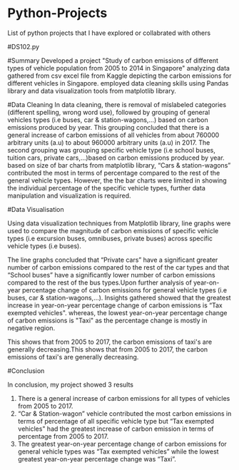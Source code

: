 # Python-Projects
List of python projects that I have explored or collabrated with others

#DS102.py

#Summary
Developed a project "Study of carbon emissions of different types of vehicle population from 2005 to 2014 in Singapore" analyzing data gathered from csv excel file from Kaggle depicting the carbon emissions for different vehicles in Singapore. employed data cleaning skills using Pandas library and data visualization tools from matplotlib library.

#Data Cleaning
In data cleaning, there is removal of mislabeled categories (different spelling, wrong word use), followed by grouping of general vehicles types (i.e buses, car & station-wagons,…) based on carbon emissions produced by year. This grouping concluded that there is a general increase of carbon emissions of all vehicles from about 760000 arbitrary units (a.u) to about 960000 arbitrary units (a.u) in 2017. The second grouping was grouping specific vehicle type (i.e school buses, tuition cars, private cars,…)based on carbon emissions produced by year. based on size of bar charts from matplotlib library, “Cars & station-wagons” contributed the most in terms of percentage compared to the rest of the general vehicle types. However, the the bar charts were limited in showing the individual percentage of the specific vehicle types, further data manipulation and visualization is required.

#Data Visualisation

Using data visualization techniques from Matplotlib library, line graphs were used to compare the magnitude of carbon emissions of specific vehicle types (i.e excursion buses, omnibuses, private buses) across specific vehicle types (i.e buses).

The line graphs concluded that “Private cars” have a significant greater number of carbon emissions compared to the rest of the car types and that “School buses” have a significantly lower number of carbon emissions compared to the rest of the bus types.Upon further analysis of year-on-year percentage change of carbon emissions for general vehicle types (i.e buses, car & station-wagons,…). Insights gathered showed that the greatest increase in year-on-year percentage change of carbon emissions is “Tax exempted vehicles". 
whereas, the lowest year-on-year percentage change of carbon emissions is "Taxi" as the percentage change is mostly in negative region. 

This shows that from 2005 to 2017, the carbon emissions of taxi's are generally decreasing.This shows that from 2005 to 2017, the carbon emissions of taxi's are generally decreasing.

#Conclusion

In conclusion, my project showed 3 results
1)	There is a general increase of carbon emissions for all types of vehicles from 2005 to 2017.
2)	“Car & Station-wagon” vehicle contributed the most carbon emissions in terms of percentage of all specific vehicle type but “Tax exempted vehicles" had the greatest increase of carbon emission in terms of percentage from 2005 to 2017.
3)	The greatest year-on-year percentage change of carbon emissions for general vehicle types was “Tax exempted vehicles” while the lowest greatest year-on-year percentage change was “Taxi”.

